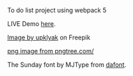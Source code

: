To do list project using webpack 5

LIVE Demo <a href="https://alixiadae.github.io/doMe/" target="_blank">here</a>.

<a href="https://www.freepik.com/free-vector/realistic-3d-vector-cork-board-with-wood-frame_43314140.htm#query=corkboard&position=2&from_view=keyword&track=sph&uuid=6e1aa73c-0f01-4569-8c5d-b4fccc084c5d">Image by upklyak</a> on Freepik

<a href='https://pngtree.com/freepng/white-torn-paper-cut-text-box-collection_9073571.html'>png image from pngtree.com/</a>

The Sunday font by MJType from <a href="https://www.dafont.com/the-sunday.font">dafont</a>.
